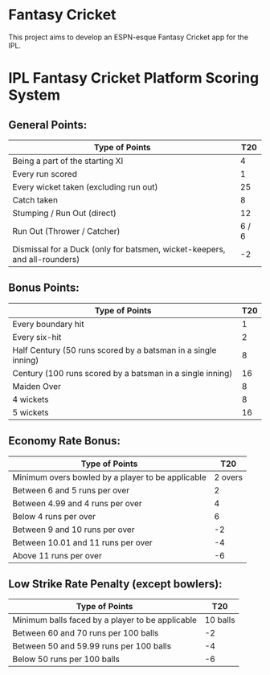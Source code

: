 # Fantasy Cricket
This project aims to develop an ESPN-esque Fantasy Cricket app for the IPL.

# IPL Fantasy Cricket Platform Scoring System

## General Points:

| **Type of Points**                                          | **T20**  |
|-------------------------------------------------------------|----------|
| Being a part of the starting XI                             | 4        |
| Every run scored                                            | 1        |
| Every wicket taken (excluding run out)                      | 25       |
| Catch taken                                                 | 8        |
| Stumping / Run Out (direct)                                 | 12       |
| Run Out (Thrower / Catcher)                                 | 6 / 6    |
| Dismissal for a Duck (only for batsmen, wicket-keepers, and all-rounders) | -2       |

## Bonus Points:

| **Type of Points**                                          | **T20**  |
|-------------------------------------------------------------|----------|
| Every boundary hit                                          | 1        |
| Every six-hit                                               | 2        |
| Half Century (50 runs scored by a batsman in a single inning) | 8        |
| Century (100 runs scored by a batsman in a single inning)   | 16       |
| Maiden Over                                                 | 8        |
| 4 wickets                                                   | 8        |
| 5 wickets                                                   | 16       |

## Economy Rate Bonus:

| **Type of Points**                                          | **T20**  |
|-------------------------------------------------------------|----------|
| Minimum overs bowled by a player to be applicable           | 2 overs  |
| Between 6 and 5 runs per over                               | 2        |
| Between 4.99 and 4 runs per over                            | 4        |
| Below 4 runs per over                                       | 6        |
| Between 9 and 10 runs per over                              | -2       |
| Between 10.01 and 11 runs per over                          | -4       |
| Above 11 runs per over                                      | -6       |

## Low Strike Rate Penalty (except bowlers):

| **Type of Points**                                          | **T20**  |
|-------------------------------------------------------------|----------|
| Minimum balls faced by a player to be applicable            | 10 balls |
| Between 60 and 70 runs per 100 balls                        | -2       |
| Between 50 and 59.99 runs per 100 balls                     | -4       |
| Below 50 runs per 100 balls                                 | -6       |

